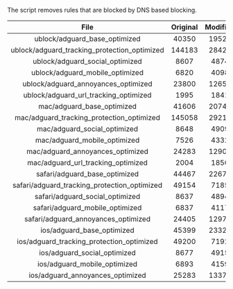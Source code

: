 The script removes rules that are blocked by DNS based blocking.


| File | Original | Modified |
|:----:|:-----:|:-----:|
| ublock/adguard_base_optimized | 40350 | 19527 |
| ublock/adguard_tracking_protection_optimized | 144183 | 28422 |
| ublock/adguard_social_optimized | 8607 | 4874 |
| ublock/adguard_mobile_optimized | 6820 | 4098 |
| ublock/adguard_annoyances_optimized | 23800 | 12653 |
| ublock/adguard_url_tracking_optimized | 1995 | 1841 |
| mac/adguard_base_optimized | 41606 | 20742 |
| mac/adguard_tracking_protection_optimized | 145058 | 29217 |
| mac/adguard_social_optimized | 8648 | 4909 |
| mac/adguard_mobile_optimized | 7526 | 4332 |
| mac/adguard_annoyances_optimized | 24283 | 12900 |
| mac/adguard_url_tracking_optimized | 2004 | 1850 |
| safari/adguard_base_optimized | 44467 | 22671 |
| safari/adguard_tracking_protection_optimized | 49154 | 7185 |
| safari/adguard_social_optimized | 8637 | 4894 |
| safari/adguard_mobile_optimized | 6837 | 4117 |
| safari/adguard_annoyances_optimized | 24405 | 12970 |
| ios/adguard_base_optimized | 45399 | 23326 |
| ios/adguard_tracking_protection_optimized | 49200 | 7192 |
| ios/adguard_social_optimized | 8677 | 4915 |
| ios/adguard_mobile_optimized | 6893 | 4159 |
| ios/adguard_annoyances_optimized | 25283 | 13372 |